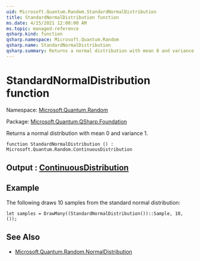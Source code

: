 ```yaml
---
uid: Microsoft.Quantum.Random.StandardNormalDistribution
title: StandardNormalDistribution function
ms.date: 4/25/2021 12:00:00 AM
ms.topic: managed-reference
qsharp.kind: function
qsharp.namespace: Microsoft.Quantum.Random
qsharp.name: StandardNormalDistribution
qsharp.summary: Returns a normal distribution with mean 0 and variance 1.
---
```


# StandardNormalDistribution function

Namespace: [Microsoft.Quantum.Random](xref:Microsoft.Quantum.Random)

Package: [Microsoft.Quantum.QSharp.Foundation](https://nuget.org/packages/Microsoft.Quantum.QSharp.Foundation)


Returns a normal distribution with mean 0 and variance 1.

```qsharp
function StandardNormalDistribution () : Microsoft.Quantum.Random.ContinuousDistribution
```


## Output : [ContinuousDistribution](xref:Microsoft.Quantum.Random.ContinuousDistribution)



## Example

The following draws 10 samples from the standard normal distribution:```qsharplet samples = DrawMany((StandardNormalDistribution())::Sample, 10, ());```

## See Also

- [Microsoft.Quantum.Random.NormalDistribution](xref:Microsoft.Quantum.Random.NormalDistribution)